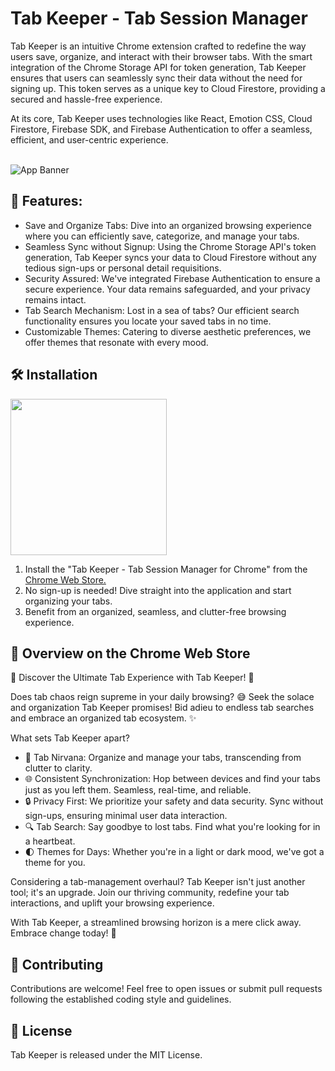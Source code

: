 # Tab Keeper - Tab Session Manager

Tab Keeper is an intuitive Chrome extension crafted to redefine the way users save, organize, and interact with their browser tabs. With the smart integration of the Chrome Storage API for token generation, Tab Keeper ensures that users can seamlessly sync their data without the need for signing up. This token serves as a unique key to Cloud Firestore, providing a secured and hassle-free experience.

At its core, Tab Keeper uses technologies like React, Emotion CSS, Cloud Firestore, Firebase SDK, and Firebase Authentication to offer a seamless, efficient, and user-centric experience.<br><br>

![App Banner](https://github.com/justinegeo96/tab-keeper-react-chrome-extension/blob/main/store-assets/screenshots/screenshot-1.png?raw=true)

## 🌱 Features:

- Save and Organize Tabs: Dive into an organized browsing experience where you can efficiently save, categorize, and manage your tabs.
- Seamless Sync without Signup: Using the Chrome Storage API's token generation, Tab Keeper syncs your data to Cloud Firestore without any tedious sign-ups or personal detail requisitions.
- Security Assured: We've integrated Firebase Authentication to ensure a secure experience. Your data remains safeguarded, and your privacy remains intact.
- Tab Search Mechanism: Lost in a sea of tabs? Our efficient search functionality ensures you locate your saved tabs in no time.
- Customizable Themes: Catering to diverse aesthetic preferences, we offer themes that resonate with every mood.

## 🛠️ Installation

<a href="https://chrome.google.com/webstore/detail/tabkeeper-tab-session-man/gpibgniomobngodpnikhheifblbpbbah" target="_blank"><img src="https://github.com/justinegeo96/tab-keeper-react-chrome-extension/blob/main/store-assets/banners/chrome_web_store_download_button.png" width="250"></a>

1. Install the "Tab Keeper - Tab Session Manager for Chrome" from the [Chrome Web Store.](https://chrome.google.com/webstore/detail/tabkeeper-tab-session-manager-for-chrome/gpibgniomobngodpnikhheifblbpbbah)
2. No sign-up is needed! Dive straight into the application and start organizing your tabs.
3. Benefit from an organized, seamless, and clutter-free browsing experience.

## 📝 Overview on the Chrome Web Store

🌟 Discover the Ultimate Tab Experience with Tab Keeper! 🌟

Does tab chaos reign supreme in your daily browsing? 😅 Seek the solace and organization Tab Keeper promises! Bid adieu to endless tab searches and embrace an organized tab ecosystem. ✨

What sets Tab Keeper apart?

- 🔖 Tab Nirvana: Organize and manage your tabs, transcending from clutter to clarity.
- 🌐 Consistent Synchronization: Hop between devices and find your tabs just as you left them. Seamless, real-time, and reliable.
- 🔒 Privacy First: We prioritize your safety and data security. Sync without sign-ups, ensuring minimal user data interaction.
- 🔍 Tab Search: Say goodbye to lost tabs. Find what you're looking for in a heartbeat.
- 🌓 Themes for Days: Whether you're in a light or dark mood, we've got a theme for you.

Considering a tab-management overhaul? Tab Keeper isn't just another tool; it's an upgrade. Join our thriving community, redefine your tab interactions, and uplift your browsing experience.

With Tab Keeper, a streamlined browsing horizon is a mere click away. Embrace change today! 🎉

## 🙌 Contributing

Contributions are welcome! Feel free to open issues or submit pull requests following the established coding style and guidelines.

## 🔐 License

Tab Keeper is released under the MIT License.

